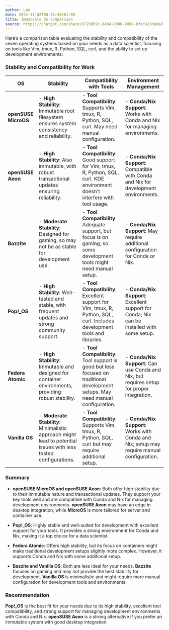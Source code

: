 ```yaml
---
author: Lam
date: 2024-11-02T08:36:41+01:00
title: Immutable OS comparison
source: https://chatgpt.com/share/6725d69c-94b4-8006-9498-8fec413da6a8
---
```


Here’s a comparison table evaluating the stability and compatibility of the seven operating systems based on your needs as a data scientist, focusing on tools like Vim, tmux, R, Python, SQL, curl, and the ability to set up development environments:

### Stability and Compatibility for Work

| OS                    | Stability                                           | Compatibility with Tools                                                | Environment Management                                 |
|-----------------------|-----------------------------------------------------|--------------------------------------------------------------------------|-------------------------------------------------------|
| **openSUSE MicroOS** | - **High Stability**: Immutable root filesystem ensures system consistency and reliability. | - **Tool Compatibility**: Supports Vim, tmux, R, Python, SQL, curl. May need manual configuration. | - **Conda/Nix Support**: Works with Conda and Nix for managing environments.                 |
| **openSUSE Aeon**    | - **High Stability**: Also immutable, with robust transactional updates ensuring reliability. | - **Tool Compatibility**: Good support for Vim, tmux, R, Python, SQL, curl. KDE environment doesn’t interfere with tool usage. | - **Conda/Nix Support**: Compatible with Conda and Nix for development environments.       |
| **Bazzite**          | - **Moderate Stability**: Designed for gaming, so may not be as stable for development use. | - **Tool Compatibility**: Adequate support, but focus is on gaming, so some development tools might need manual setup. | - **Conda/Nix Support**: May require additional configuration for Conda or Nix.              |
| **Pop!_OS**          | - **High Stability**: Well-tested and stable, with frequent updates and strong community support. | - **Tool Compatibility**: Excellent support for Vim, tmux, R, Python, SQL, curl. Includes development tools and libraries. | - **Conda/Nix Support**: Excellent support for Conda; Nix can be installed with some setup. |
| **Fedora Atomic**    | - **High Stability**: Immutable and designed for container environments, providing robust stability. | - **Tool Compatibility**: Tool support is good but less focused on traditional development setups. May need manual configuration. | - **Conda/Nix Support**: Can use Conda and Nix, but requires setup for proper integration. |
| **Vanilla OS**       | - **Moderate Stability**: Minimalistic approach might lead to potential issues with less tested configurations. | - **Tool Compatibility**: Supports Vim, tmux, R, Python, SQL, curl but may require additional setup. | - **Conda/Nix Support**: Works with Conda and Nix; setup may require manual configuration.  |

### Summary

- **openSUSE MicroOS and openSUSE Aeon**: Both offer high stability due to their immutable nature and transactional updates. They support your key tools well and are compatible with Conda and Nix for managing development environments. **openSUSE Aeon** may have an edge in desktop integration, while **MicroOS** is more tailored for server and container use.

- **Pop!_OS**: Highly stable and well-suited for development with excellent support for your tools. It provides a strong environment for Conda and Nix, making it a top choice for a data scientist.

- **Fedora Atomic**: Offers high stability, but its focus on containers might make traditional development setups slightly more complex. However, it supports Conda and Nix with some additional setup.

- **Bazzite and Vanilla OS**: Both are less ideal for your needs. **Bazzite** focuses on gaming and may not provide the best stability for development. **Vanilla OS** is minimalistic and might require more manual configuration for development tools and environments.

### Recommendation
**Pop!_OS** is the best fit for your needs due to its high stability, excellent tool compatibility, and strong support for managing development environments with Conda and Nix. **openSUSE Aeon** is a strong alternative if you prefer an immutable system with good desktop integration.

